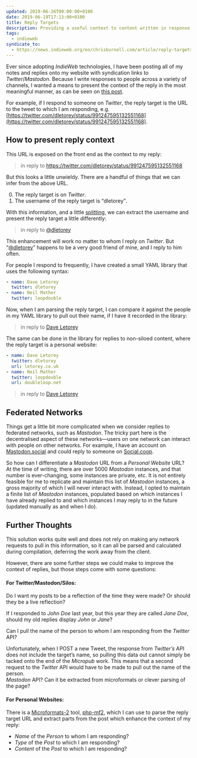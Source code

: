 ```yaml
---
updated: 2019-06-26T09:00:00+0100
date: 2019-06-19T17:13:00+0100
title: Reply Targets
description: Providing a useful context to content written in response to someone else's blog post, tweet, toot, etc. helps a reader to understand the conversational nature of these back-and-forths. What abstractions can we make to the data that holds these reply targets, and how can those abstractions make for a richer reading experience and for a leaner publishing workflow?
tags:
  - indieweb
syndicate_to:
  - https://news.indieweb.org/en/chrisburnell.com/article/reply-targets
---
```


Ever since adopting *IndieWeb* technologies, I have been posting all of my notes and replies onto my website with syndication links to *Twitter*/*Mastodon*. Because I write responses to people across a variety of channels, I wanted a means to present the context of the reply in the most meaningful manner, as can be seen on [this post](/note/1525182719).

For example, if I respond to someone on *Twitter*, the reply target is the URL to the tweet to which I am responding, e.g. [https://twitter.com/dletorey/status/991247595132551168](https://twitter.com/dletorey/status/991247595132551168).

## How to present reply context

This URL is exposed on the front end as the context to my reply:

> in reply to https://twitter.com/dletorey/status/991247595132551168

But this looks a little unwieldy. There are a handful of things that we can infer from the above URL.

0. The reply target is on *Twitter*.
0. The username of the reply target is <q>dletorey</q>.

With this information, and a little [splitting](https://shopify.github.io/liquid/filters/split/), we can extract the username and present the reply target a little differently:

> in reply to <a href="https://twitter.com/dletorey">@dletorey</a>

This enhancement will work no matter to whom I reply on *Twitter*. But <q><a href="https://twitter.com/dletorey">@dletorey</a></q> happens to be a very good friend of mine, and I reply to him often.

For people I respond to frequently, I have created a small YAML library that uses the following syntax:

```yaml
- name: Dave Letorey
  twitter: dletorey
- name: Neil Mather
  twitter: loopdouble
```

Now, when I am parsing the reply target, I can compare it against the people in my YAML library to pull out their name, if I have it recorded in the library:

> in reply to <a href="https://twitter.com/dletorey">Dave Letorey</a>

The same can be done in the library for replies to non-siloed content, where the reply target is a personal website:

```yaml
- name: Dave Letorey
  twitter: dletorey
  url: letorey.co.uk
- name: Neil Mather
  twitter: loopdouble
  url: doubleloop.net
```

> in reply to <a href="https://letorey.co.uk">Dave Letorey</a>

## Federated Networks

Things get a little bit more complicated when we consider replies to federated networks, such as *Mastodon*. The tricky part here is the decentralised aspect of these networks—users on one network can interact with people on other networks. For example, I have an account on [Mastodon.social](https://mastodon.social/about) and could reply to someone on [Social.coop](https://social.coop/about).

So how can I differentiate a *Mastodon* URL from a *Personal Website* URL? At the time of writing, there are over 5000 *Mastodon* instances, and that number is ever-changing, some instances are private, etc. It is not entirely feasible for me to replicate and maintain this list of *Mastodon* instances, a gross majority of which I will never interact with. Instead, I opted to maintain a finite list of *Mastodon* instances, populated based on which instances I have already replied to and which instances I may reply to in the future (updated manually as and when I do).

## Further Thoughts

This solution works quite well and does not rely on making any network requests to pull in this information, so it can all be parsed and calculated during compilation, deferring the work away from the client.

However, there are some further steps we could make to improve the context of replies, but those steps come with some questions:

#### For Twitter/Mastodon/Silos:

Do I want my posts to be a reflection of the time they were made? Or should they be a live reflection?

If I responded to *John Doe* last year, but this year they are called *Jane Doe*, should my old replies display *John* or *Jane*?

Can I pull the name of the person to whom I am responding from the *Twitter* API? <aside>Unfortunately, when I POST a new Tweet, the response from *Twitter’s* API does not include the target’s name, so pulling this data out cannot simply be tacked onto the end of the *Micropub* work. This means that a second request to the *Twitter* API would have to be made to pull out the name of the person.</aside> *Mastodon* API? Can it be extracted from microformats or clever parsing of the page?

#### For Personal Websites:

There is a [Microformats-2](http://microformats.org/wiki/microformats-2) tool, [php-mf2](https://github.com/microformats/php-mf2), which I can use to parse the reply target URL and extract parts from the post which enhance the context of my reply:

- *Name* of the *Person* to whom I am responding?
- *Type* of the *Post* to which I am responding?
- *Content* of the *Post* to which I am responding?
